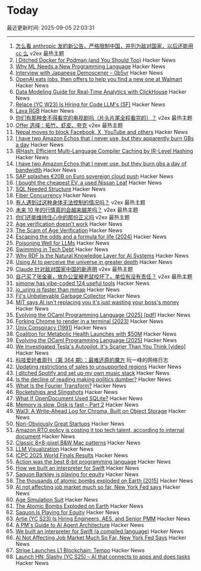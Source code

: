 # Today

最近更新时间: 2025-09-05 22:03:31

--- 
1. [怎么看 anthropic 发的新公告，严格限制中国，并列为敌对国家，以后还能用 cc 么](https://www.v2ex.com/t/1157258) v2ex 最热主题
2. [I Ditched Docker for Podman (and You Should Too)](https://codesmash.dev/why-i-ditched-docker-for-podman-and-you-should-too) Hacker News
3. [Why ML Needs a New Programming Language](https://signalsandthreads.com/why-ml-needs-a-new-programming-language/) Hacker News
4. [Interview with Japanese Demoscener – 0b5vr](https://6octaves.com/2025/09/interview-with-demoscener-0b5vr.html) Hacker News
5. [OpenAI eats jobs, then offers to help you find a new one at Walmart](https://www.theregister.com/2025/09/05/openai_jobs_board/) Hacker News
6. [Data Modeling Guide for Real-Time Analytics with ClickHouse](https://www.ssp.sh/blog/practical-data-modeling-clickhouse/) Hacker News
7. [Relace (YC W23) Is Hiring for Code LLM's (SF)](https://news.ycombinator.com/item?id=45137554) Hacker News
8. [Lava RGB](https://amaiorano.io/2025/09/03/lava-rgb.html) Hacker News
9. [你们有那种舍不得看完的电视剧吗（片头片尾全程看完的）？](https://www.v2ex.com/t/1157330) v2ex 最热主题
10. [Offer 选择：拓竹、虾皮、夸克](https://www.v2ex.com/t/1157233) v2ex 最热主题
11. [Nepal moves to block Facebook, X, YouTube and others](https://www.aljazeera.com/news/2025/9/4/nepal-moves-to-block-facebook-x-youtube-and-others) Hacker News
12. [I have two Amazon Echos that I never use, but they apparently burn GBs a day](https://twitter.com/davepl1968/status/1963803025572770212) Hacker News
13. [IRHash: Efficient Multi-Language Compiler Caching by IR-Level Hashing](https://www.usenix.org/conference/atc25/presentation/landsberg) Hacker News
14. [I have two Amazon Echos that I never use, but they burn gbs a day of bandwidth](https://twitter.com/davepl1968/status/1963803025572770212) Hacker News
15. [SAP splashes €20B on Euro sovereign cloud push](https://www.theregister.com/2025/09/04/sap_sovereign_cloud/) Hacker News
16. [I bought the cheapest EV, a used Nissan Leaf](https://www.jeffgeerling.com/blog/2025/i-bought-cheapest-ev-used-nissan-leaf) Hacker News
17. [SQL Needed Structure](https://www.scattered-thoughts.net/writing/sql-needed-structure/) Hacker News
18. [Fiber Concurrency](https://honeyryderchuck.gitlab.io/httpx/wiki/Fiber-Concurrency) Hacker News
19. [有人遇到过这种身体无法控制的情况吗？](https://www.v2ex.com/t/1157267) v2ex 最热主题
20. [未来 10 年的行情真的会越来越差吗？](https://www.v2ex.com/t/1157259) v2ex 最热主题
21. [你们还能维持住心中的那份正义吗](https://www.v2ex.com/t/1157250) v2ex 最热主题
22. [Age verification doesn’t work](https://pornbiz.com/post/17/the_scam_of_age_verification) Hacker News
23. [The Scam of Age Verification](https://pornbiz.com/post/17/the_scam_of_age_verification) Hacker News
24. [Escaping the odds and a formula for life (2024)](https://farhadg.com/blog/escaping-odds/) Hacker News
25. [Poisoning Well for LLMs](https://heydonworks.com/article/poisoning-well/) Hacker News
26. [Swimming in Tech Debt](https://helpthisbook.com/lou-franco/swimming-in-tech-debt) Hacker News
27. [Why RDF Is the Natural Knowledge Layer for AI Systems](https://bryon.io/why-rdf-is-the-natural-knowledge-layer-for-ai-systems-a5fd0b43d4c5) Hacker News
28. [Using AI to perceive the universe in greater depth](https://deepmind.google/discover/blog/using-ai-to-perceive-the-universe-in-greater-depth/) Hacker News
29. [Claude 针对敌对国家中国的新声明](https://www.v2ex.com/t/1157268) v2ex 最热主题
30. [自己买了张金豪，放办公室被老鼠咬坏了，单位有没有责任？](https://www.v2ex.com/t/1157209) v2ex 最热主题
31. [simonw has vibe-coded 124 useful tools](https://simonwillison.net/2025/Sep/4/highlighted-tools/) Hacker News
32. [io_uring is faster than mmap](https://www.bitflux.ai/blog/memory-is-slow-part2/) Hacker News
33. [Fil's Unbelievable Garbage Collector](https://fil-c.org/fugc) Hacker News
34. [MIT says AI isn't replacing you it's just wasting your boss's money](https://www.interviewquery.com/p/mit-ai-isnt-replacing-workers-just-wasting-money) Hacker News
35. [Evolving the OCaml Programming Language (2025) [pdf]](https://kcsrk.info/slides/Evolution_Ashoka_2025.pdf) Hacker News
36. [Forking Chrome to render in a terminal (2023)](https://fathy.fr/carbonyl) Hacker News
37. [Unix Conspiracy (1991)](http://www.catb.org/~esr/jargon/html/U/Unix-conspiracy.html) Hacker News
38. [Coalition for Metabolic Health Launches with $50M](https://coalitionformetabolichealth.org/news/coalition-for-metabolic-health-launches-as-part-of-50-million-investment-to-tackle-americas-health-crisis/) Hacker News
39. [Evolving the OCaml Programming Language (2025)](https://kcsrk.info/talks#Evolution_Ashoka_2025) Hacker News
40. [We Investigated Tesla's Autopilot. It's Scarier Than You Think [video]](https://www.youtube.com/watch?v=6ltU9q1pKKM) Hacker News
41. [科技爱好者周刊（第 364 期）：最难还原的魔方](http://www.ruanyifeng.com/blog/2025/09/weekly-issue-364.html) 阮一峰的网络日志
42. [Updating restrictions of sales to unsupported regions](https://www.anthropic.com/news/updating-restrictions-of-sales-to-unsupported-regions) Hacker News
43. [I ditched Spotify and set up my own music stack](https://leshicodes.github.io/blog/spotify-migration/) Hacker News
44. [Is the decline of reading making politics dumber?](https://www.economist.com/culture/2025/09/04/is-the-decline-of-reading-making-politics-dumber) Hacker News
45. [What Is the Fourier Transform?](https://www.quantamagazine.org/what-is-the-fourier-transform-20250903/) Hacker News
46. [Rocketships and Slingshots](https://postround.substack.com/p/rocketships-and-slingshots) Hacker News
47. [What If OpenDocument Used SQLite?](https://www.sqlite.org/affcase1.html) Hacker News
48. [Memory is slow, Disk is fast – Part 2](https://www.bitflux.ai/blog/memory-is-slow-part2/) Hacker News
49. [Wal3: A Write-Ahead Log for Chroma, Built on Object Storage](https://trychroma.com/engineering/wal3) Hacker News
50. [Non-Obviously Great Startups](https://postround.substack.com/p/rocketships-and-slingshots) Hacker News
51. [Amazon RTO policy is costing it top tech talent, according to internal document](https://www.businessinsider.com/amazon-rto-policy-costing-it-top-tech-talent-ai-recruiters-2025-9) Hacker News
52. [Classic 8×8-pixel B&W Mac patterns](https://www.pauladamsmith.com/blog/2025/09/classic-mac-patterns.html) Hacker News
53. [LLM Visualization](https://bbycroft.net/llm) Hacker News
54. [ICPC 2025 World Finals Results](https://worldfinals.icpc.global/scoreboard/2025/index.html) Hacker News
55. [Action was the best 8-bit programming language](https://www.goto10retro.com/p/action-was-the-best-8-bit-programming) Hacker News
56. [How we built an interpreter for Swift](https://www.bitrig.app/blog/swift-interpreter) Hacker News
57. [Saquon Barkley is playing for equity](https://www.readtheprofile.com/p/saquon-barkley-investment-portfolio) Hacker News
58. [The thousands of atomic bombs exploded on Earth (2015)](https://kottke.org/25/09/the-thousands-of-atomic-bombs-exploded-on-earth) Hacker News
59. [AI not affecting job market much so far, New York Fed says](https://money.usnews.com/investing/news/articles/2025-09-04/ai-not-affecting-job-market-much-so-far-new-york-fed-says) Hacker News
60. [Age Simulation Suit](https://www.age-simulation-suit.com/) Hacker News
61. [The Atomic Bombs Exploded on Earth](https://kottke.org/25/09/the-thousands-of-atomic-bombs-exploded-on-earth) Hacker News
62. [Saquon Is Playing for Equity](https://www.readtheprofile.com/p/saquon-barkley-investment-portfolio) Hacker News
63. [Artie (YC S23) Is Hiring Engineers, AES, and Senior PMM](https://www.ycombinator.com/companies/artie/jobs) Hacker News
64. [A PM's Guide to AI Agent Architecture](https://www.productcurious.com/p/a-pms-guide-to-ai-agent-architecture) Hacker News
65. [We built an interpreter for Swift (a compiled language)](https://www.bitrig.app/blog/swift-interpreter) Hacker News
66. [AI Not Affecting Job Market Much So Far, New York Fed Says](https://money.usnews.com/investing/news/articles/2025-09-04/ai-not-affecting-job-market-much-so-far-new-york-fed-says) Hacker News
67. [Stripe Launches L1 Blockchain: Tempo](https://tempo.xyz) Hacker News
68. [Launch HN: Slashy (YC S25) – AI that connects to apps and does tasks](https://news.ycombinator.com/item?id=45129031) Hacker News
